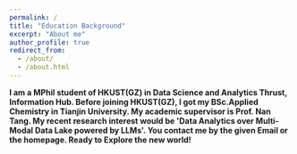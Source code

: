 ```yaml
---
permalink: /
title: "Education Background"
excerpt: "About me"
author_profile: true
redirect_from: 
  - /about/
  - /about.html
---
```


**I am a MPhil student of HKUST(GZ) in Data Science and Analytics Thrust, Information Hub. Before joining HKUST(GZ), I got my BSc.Applied Chemistry in Tianjin University. My academic supervisor is Prof. Nan Tang. My recent research interest would be 'Data Analytics over Multi-Modal Data Lake powered by LLMs'. You contact me by the given Email or the homepage. Ready to Explore the new world!**
